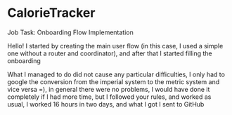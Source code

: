 # CalorieTracker
Job Task: Onboarding Flow Implementation



Hello!
I started by creating the main user flow (in this case, I used a simple one without a router and coordinator), and after that I started filling the onboarding

What I managed to do did not cause any particular difficulties, I only had to google the conversion from the imperial system to the metric system and vice versa =), in general there were no problems, I would have done it completely if I had more time, but I followed your rules, and worked as usual, I worked 16 hours in two days, and what I got I sent to GitHub